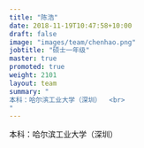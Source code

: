 ```yaml
---
title: "陈浩"
date: 2018-11-19T10:47:58+10:00
draft: false
image: "images/team/chenhao.png"
jobtitle: "硕士一年级"
master: true
promoted: true
weight: 2101
layout: team
summary: "
本科：哈尔滨工业大学（深圳）  <br>
"
---
```


本科：哈尔滨工业大学（深圳）  

